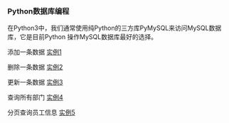 
### Python数据库编程

在Python3中，我们通常使用纯Python的三方库PyMySQL来访问MySQL数据库，它是目前Python
操作MySQL数据库最好的选择。

添加一条数据
[实例1](./pya.py)

删除一条数据
[实例2](./pyb.py)

更新一条数据
[实例3](./pyc.py)

查询所有部门
[实例4](./pyd.py)

分页查询员工信息
[实例5](./pye.py)